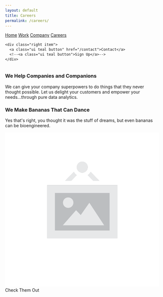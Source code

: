 ```yaml
---
layout: default
title: Careers
permalink: /careers/
---       
```


<div class="ui container">        

  <div class="ui large secondary pointing menu">
    <a class="toc item">
      <i class="voxbox sidebar icon"></i>
    </a>
    <a class=" item" href="/">Home</a>
    <a class="item" href="/work">Work</a>
    <a class="item" href="/company">Company</a>
    <a class="active item" href="/careers">Careers</a>   
    
    <div class="right item">
      <a class="ui teal button" href="/contact">Contact</a>
      <!--<a class="ui teal button">Sign Up</a>-->
    </div>
    
  </div>
</div>  

<div class="ui vertical stripe segment">
<div class="ui middle aligned stackable grid container">
  <div class="row">
    <div class="eight wide column">
      <h3 class="ui header">We Help Companies and Companions</h3>
      <p>We can give your company superpowers to do things that they never thought possible. Let us delight your customers and empower your needs...through pure data analytics.</p>
      <h3 class="ui header">We Make Bananas That Can Dance</h3>
      <p>Yes that's right, you thought it was the stuff of dreams, but even bananas can be bioengineered.</p>
    </div>
    <div class="six wide right floated column">
      <img src="/img/wireframe/white-image.png" class="ui large bordered rounded image">
    </div>
  </div>
  <div class="row">
    <div class="center aligned column">
      <a class="ui huge button">Check Them Out</a>
    </div>
  </div>
</div>
</div>
